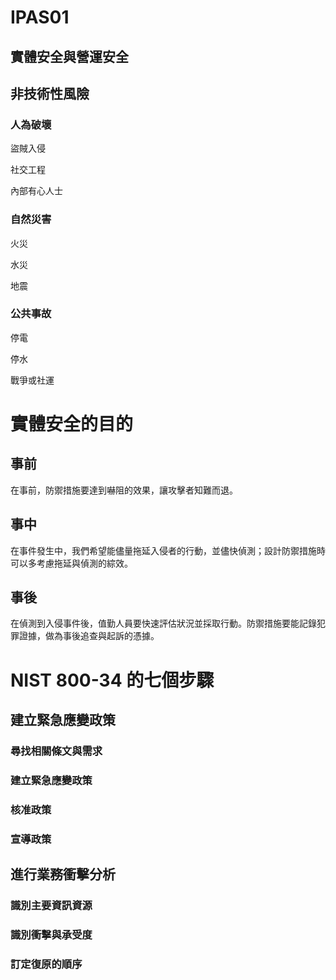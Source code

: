 # IPAS01
## 實體安全與營運安全
## 非技術性風險
### 人為破壞

盜賊入侵

社交工程

內部有心人士

### 自然災害

火災

水災

地震


### 公共事故

停電

停水

戰爭或社運

# 實體安全的目的

## 事前

在事前，防禦措施要達到嚇阻的效果，讓攻擊者知難而退。

## 事中

在事件發生中，我們希望能儘量拖延入侵者的行動，並儘快偵測；設計防禦措施時可以多考慮拖延與偵測的綜效。

## 事後

在偵測到入侵事件後，值勤人員要快速評估狀況並採取行動。防禦措施要能記錄犯罪證據，做為事後追查與起訴的憑據。

# NIST 800-34 的七個步驟

## 建立緊急應變政策

### 尋找相關條文與需求

### 建立緊急應變政策

### 核准政策

### 宣導政策

## 進行業務衝擊分析

###  識別主要資訊資源

### 識別衝擊與承受度

### 訂定復原的順序
